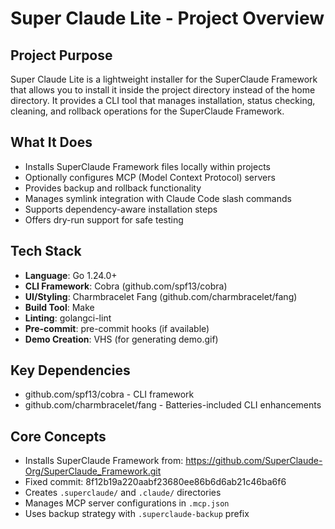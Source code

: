 # Super Claude Lite - Project Overview

## Project Purpose
Super Claude Lite is a lightweight installer for the SuperClaude Framework that allows you to install it inside the project directory instead of the home directory. It provides a CLI tool that manages installation, status checking, cleaning, and rollback operations for the SuperClaude Framework.

## What It Does
- Installs SuperClaude Framework files locally within projects
- Optionally configures MCP (Model Context Protocol) servers
- Provides backup and rollback functionality
- Manages symlink integration with Claude Code slash commands
- Supports dependency-aware installation steps
- Offers dry-run support for safe testing

## Tech Stack
- **Language**: Go 1.24.0+
- **CLI Framework**: Cobra (github.com/spf13/cobra)
- **UI/Styling**: Charmbracelet Fang (github.com/charmbracelet/fang)
- **Build Tool**: Make
- **Linting**: golangci-lint
- **Pre-commit**: pre-commit hooks (if available)
- **Demo Creation**: VHS (for generating demo.gif)

## Key Dependencies
- github.com/spf13/cobra - CLI framework
- github.com/charmbracelet/fang - Batteries-included CLI enhancements

## Core Concepts
- Installs SuperClaude Framework from: https://github.com/SuperClaude-Org/SuperClaude_Framework.git
- Fixed commit: 8f12b19a220aabf23680ee86b6d6ab21c46ba6f6
- Creates `.superclaude/` and `.claude/` directories
- Manages MCP server configurations in `.mcp.json`
- Uses backup strategy with `.superclaude-backup` prefix